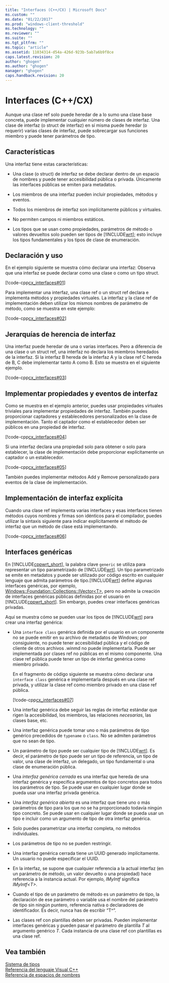 ```yaml
---
title: "Interfaces (C++/CX) | Microsoft Docs"
ms.custom: ""
ms.date: "01/22/2017"
ms.prod: "windows-client-threshold"
ms.technology: ""
ms.reviewer: ""
ms.suite: ""
ms.tgt_pltfrm: ""
ms.topic: "article"
ms.assetid: 11034314-d54a-426d-923b-5ab7a6b9f8ce
caps.latest.revision: 20
author: "ghogen"
ms.author: "ghogen"
manager: "ghogen"
caps.handback.revision: 20
---
```

# Interfaces (C++/CX)
Aunque una clase ref solo puede heredar de a lo sumo una clase base concreta, puede implementar cualquier número de clases de interfaz. Una clase de interfaz \(o struct de interfaz\) en sí misma puede heredar \(o requerir\) varias clases de interfaz, puede sobrecargar sus funciones miembro y puede tener parámetros de tipo.  
  
## Características  
 Una interfaz tiene estas características:  
  
-   Una clase \(o struct\) de interfaz se debe declarar dentro de un espacio de nombres y puede tener accesibilidad pública o privada. Únicamente las interfaces públicas se emiten para metadatos.  
  
-   Los miembros de una interfaz pueden incluir propiedades, métodos y eventos.  
  
-   Todos los miembros de interfaz son implícitamente públicos y virtuales.  
  
-   No permiten campos ni miembros estáticos.  
  
-   Los tipos que se usan como propiedades, parámetros de método o valores devueltos solo pueden ser tipos de [!INCLUDE[wrt](../cppcx/includes/wrt-md.md)]; esto incluye los tipos fundamentales y los tipos de clase de enumeración.  
  
## Declaración y uso  
 En el ejemplo siguiente se muestra cómo declarar una interfaz: Observa que una interfaz se puede declarar como una clase o como un tipo struct.  
  
 [!code-cpp[cx_interfaces#01](../snippets/cpp/VS_Snippets_Misc/cx_interfaces/cpp/class1.h#01)]  
  
 Para implementar una interfaz, una clase ref o un struct ref declara e implementa métodos y propiedades virtuales. La interfaz y la clase ref de implementación deben utilizar los mismos nombres de parámetro de método, como se muestra en este ejemplo:  
  
 [!code-cpp[cx_interfaces#02](../snippets/cpp/VS_Snippets_Misc/cx_interfaces/cpp/class1.h#02)]  
  
## Jerarquías de herencia de interfaz  
 Una interfaz puede heredar de una o varias interfaces. Pero a diferencia de una clase o un struct ref, una interfaz no declara los miembros heredados de la interfaz. Si la interfaz B hereda de la interfaz A y la clase ref C hereda de B, C debe implementar tanto A como B. Esto se muestra en el siguiente ejemplo.  
  
 [!code-cpp[cx_interfaces#03](../snippets/cpp/VS_Snippets_Misc/cx_interfaces/cpp/class1.h#03)]  
  
## Implementar propiedades y eventos de interfaz  
 Como se muestra en el ejemplo anterior, puedes usar propiedades virtuales triviales para implementar propiedades de interfaz. También puedes proporcionar captadores y establecedores personalizados en la clase de implementación.  Tanto el captador como el establecedor deben ser públicos en una propiedad de interfaz.  
  
 [!code-cpp[cx_interfaces#04](../snippets/cpp/VS_Snippets_Misc/cx_interfaces/cpp/class1.h#04)]  
  
 Si una interfaz declara una propiedad solo para obtener o solo para establecer, la clase de implementación debe proporcionar explícitamente un captador o un establecedor.  
  
 [!code-cpp[cx_interfaces#05](../snippets/cpp/VS_Snippets_Misc/cx_interfaces/cpp/class1.h#05)]  
  
 También puedes implementar métodos Add y Remove personalizado para eventos de la clase de implementación.  
  
## Implementación de interfaz explícita  
 Cuando una clase ref implementa varias interfaces y esas interfaces tienen métodos cuyos nombres y firmas son idénticos para el compilador, puedes utilizar la sintaxis siguiente para indicar explícitamente el método de interfaz que un método de clase está implementando.  
  
 [!code-cpp[cx_interfaces#06](../snippets/cpp/VS_Snippets_Misc/cx_interfaces/cpp/class1.h#06)]  
  
## Interfaces genéricas  
 En [!INCLUDE[cppwrt_short](../cppcx/includes/cppwrt-short-md.md)], la palabra clave `generic` se utiliza para representar un tipo parametrizado de [!INCLUDE[wrt](../cppcx/includes/wrt-md.md)]. Un tipo parametrizado se emite en metadatos y puede ser utilizado por código escrito en cualquier lenguaje que admita parámetros de tipo.[!INCLUDE[wrt](../cppcx/includes/wrt-md.md)] define algunas interfaces genéricas, por ejemplo, [Windows::Foundation::Collections::IVector\<T\>](Windows::Foundation::Collections::IVector), pero no admite la creación de interfaces genéricas públicas definidas por el usuario en [!INCLUDE[cppwrt_short](../cppcx/includes/cppwrt-short-md.md)]. Sin embargo, puedes crear interfaces genéricas privadas.  
  
 Aquí se muestra cómo se pueden usar los tipos de [!INCLUDE[wrt](../cppcx/includes/wrt-md.md)] para crear una interfaz genérica:  
  
-   Una `interface class` genérica definida por el usuario en un componente no se puede emitir en su archivo de metadatos de Windows; por consiguiente, no puede tener accesibilidad pública y el código de cliente de otros archivos .winmd no puede implementarla. Puede ser implementada por clases ref no públicas en el mismo componente. Una clase ref pública puede tener un tipo de interfaz genérica como miembro privado.  
  
     En el fragmento de código siguiente se muestra cómo declarar una `interface class` genérica e implementarla después en una clase ref privada, y utilizar la clase ref como miembro privado en una clase ref pública.  
  
     [!code-cpp[cx_interfaces#07](../snippets/cpp/VS_Snippets_Misc/cx_interfaces/cpp/class1.h#07)]  
  
-   Una interfaz genérica debe seguir las reglas de interfaz estándar que rigen la accesibilidad, los miembros, las relaciones *necesarias*, las clases base, etc.  
  
-   Una interfaz genérica puede tomar uno o más parámetros de tipo genérico precedidos de `typename` o `class`. No se admiten parámetros que no sean de tipo.  
  
-   Un parámetro de tipo puede ser cualquier tipo de [!INCLUDE[wrt](../cppcx/includes/wrt-md.md)]. Es decir, el parámetro de tipo puede ser un tipo de referencia, un tipo de valor, una clase de interfaz, un delegado, un tipo fundamental o una clase de enumeración pública.  
  
-   Una *interfaz genérica cerrada* es una interfaz que hereda de una interfaz genérica y especifica argumentos de tipo concretos para todos los parámetros de tipo. Se puede usar en cualquier lugar donde se pueda usar una interfaz privada genérica.  
  
-   Una *interfaz genérica abierta* es una interfaz que tiene uno o más parámetros de tipo para los que no se ha proporcionado todavía ningún tipo concreto. Se puede usar en cualquier lugar donde se pueda usar un tipo e incluir como un argumento de tipo de otra interfaz genérica.  
  
-   Solo puedes parametrizar una interfaz completa, no métodos individuales.  
  
-   Los parámetros de tipo no se pueden restringir.  
  
-   Una interfaz genérica cerrada tiene un UUID generado implícitamente. Un usuario no puede especificar el UUID.  
  
-   En la interfaz, se supone que cualquier referencia a la actual interfaz \(en un parámetro de método, un valor devuelto o una propiedad\) hace referencia a la instancia actual. Por ejemplo, *IMyIntf* significa *IMyIntf\<T\>*.  
  
-   Cuando el tipo de un parámetro de método es un parámetro de tipo, la declaración de ese parámetro o variable usa el nombre del parámetro de tipo sin ningún puntero, referencia nativa o declaradores de identificador. Es decir, nunca has de escribir “T^”.  
  
-   Las clases ref con plantillas deben ser privadas. Pueden implementar interfaces genéricas y pueden pasar el parámetro de plantilla *T* al argumento genérico *T*. Cada instancia de una clase ref con plantillas es una clase ref.  
  
## Vea también  
 [Sistema de tipos](../cppcx/type-system-c-cx.md)   
 [Referencia del lenguaje Visual C\+\+](../cppcx/visual-c-language-reference-c-cx.md)   
 [Referencia de espacios de nombres](../cppcx/namespaces-reference-c-cx.md)